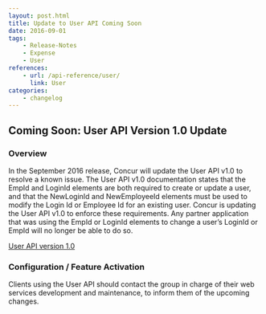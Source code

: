 ```yaml
---
layout: post.html
title: Update to User API Coming Soon
date: 2016-09-01
tags:
    - Release-Notes
    - Expense
    - User
references:
    - url: /api-reference/user/
      link: User
categories:
    - changelog
---
```



## **Coming Soon:** User API Version 1.0 Update

### Overview
In the September 2016 release, Concur will update the User API v1.0 to resolve a known issue. The User API v1.0 documentation states that the EmpId and LoginId elements are both required to create or update a user, and that the NewLoginId and NewEmployeeId elements must be used to modify the Login Id or Employee Id for an existing user. Concur is updating the User API v1.0 to enforce these requirements. Any partner application that was using the EmpId or LoginId elements to change a user’s LoginId or EmpId will no longer be able to do so.  

[User API version 1.0](https://developer.concur.com/api-reference/user/)

### Configuration / Feature Activation
Clients using the User API should contact the group in charge of their web services development and maintenance, to inform them of the upcoming changes.
